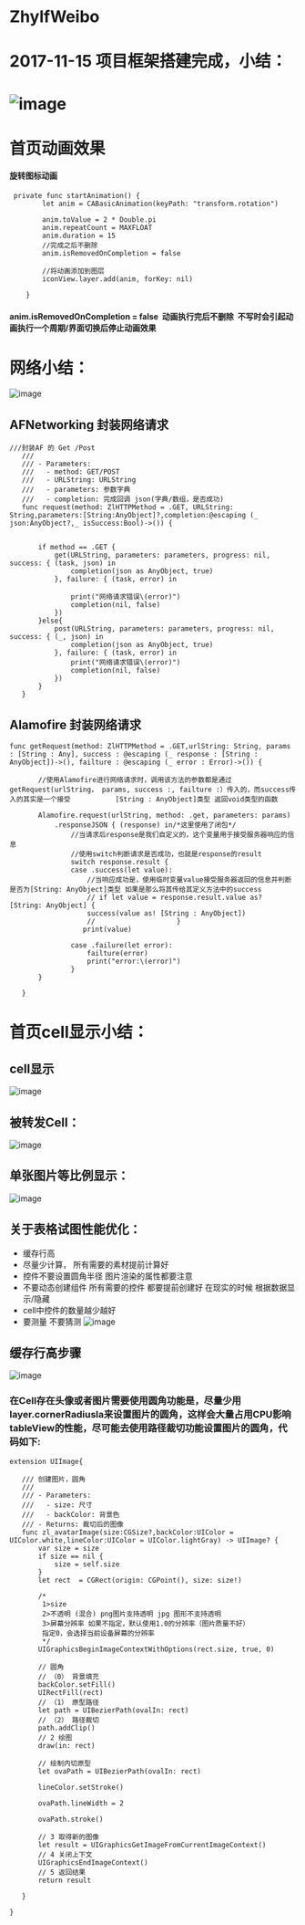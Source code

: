 # ZhylfWeibo

# 2017-11-15 项目框架搭建完成，小结：
# ![image](https://github.com/zhangyanlf/ZhylfWeibo/blob/master/ZhylfWeibo/Classes/zhangyanlf/基本架构流程图.png)

# 首页动画效果

#### 旋转图标动画
```
 private func startAnimation() {
        let anim = CABasicAnimation(keyPath: "transform.rotation")
        
        anim.toValue = 2 * Double.pi
        anim.repeatCount = MAXFLOAT
        anim.duration = 15
        //完成之后不删除
        anim.isRemovedOnCompletion = false
        
        //将动画添加到图层
        iconView.layer.add(anim, forKey: nil)
        
    }
```
####  anim.isRemovedOnCompletion = false  动画执行完后不删除  不写时会引起动画执行一个周期/界面切换后停止动画效果


# 网络小结：
 ![image](https://github.com/zhangyanlf/ZhylfWeibo/blob/master/ZhylfWeibo/Classes/zhangyanlf/网络框架.png)
 
 ##  AFNetworking 封装网络请求
 ```
 ///封装AF 的 Get /Post
    ///
    /// - Parameters:
    ///   - method: GET/POST
    ///   - URLString: URLString
    ///   - parameters: 参数字典
    ///   - completion: 完成回调 json(字典/数组，是否成功)
    func request(method: ZlHTTPMethod = .GET, URLString: String,parameters:[String:AnyObject]?,completion:@escaping (_ json:AnyObject?,_ isSuccess:Bool)->()) {


        if method == .GET {
            get(URLString, parameters: parameters, progress: nil, success: { (task, json) in
                completion(json as AnyObject, true)
            }, failure: { (task, error) in

                print("网络请求错误\(error)")
                completion(nil, false)
            })
        }else{
            post(URLString, parameters: parameters, progress: nil, success: { (_, json) in
                completion(json as AnyObject, true)
            }, failure: { (task, error) in
                print("网络请求错误\(error)")
                completion(nil, false)
            })
        }
    }
 ```
 
 ##  Alamofire 封装网络请求
 ```
 func getRequest(method: ZlHTTPMethod = .GET,urlString: String, params : [String : Any], success : @escaping (_ response : [String : AnyObject])->(), failture : @escaping (_ error : Error)->()) {
        
        //使用Alamofire进行网络请求时，调用该方法的参数都是通过getRequest(urlString， params, success :, failture :）传入的，而success传入的其实是一个接受           [String : AnyObject]类型 返回void类型的函数
        
        Alamofire.request(urlString, method: .get, parameters: params)
            .responseJSON { (response) in/*这里使用了闭包*/
                //当请求后response是我们自定义的，这个变量用于接受服务器响应的信息
                //使用switch判断请求是否成功，也就是response的result
                switch response.result {
                case .success(let value):
                    //当响应成功是，使用临时变量value接受服务器返回的信息并判断是否为[String: AnyObject]类型 如果是那么将其传给其定义方法中的success
                    // if let value = response.result.value as? [String: AnyObject] {
                    success(value as! [String : AnyObject])
                    //                    }
                   print(value)
                    
                case .failure(let error):
                    failture(error)
                    print("error:\(error)")
                }
        }
        
    }
 ```
# 首页cell显示小结：

## cell显示
 ![image](https://github.com/zhangyanlf/ZhylfWeibo/blob/master/ZhylfWeibo/Classes/zhangyanlf/cell.png)

## 被转发Cell：
 ![image](https://github.com/zhangyanlf/ZhylfWeibo/blob/master/ZhylfWeibo/Classes/zhangyanlf/被转发Cell.png)
 
## 单张图片等比例显示：
  ![image](https://github.com/zhangyanlf/ZhylfWeibo/blob/master/ZhylfWeibo/Classes/zhangyanlf/单图等比例显示.png)
 
## 关于表格试图性能优化：

 - 缓存行高
 - 尽量少计算， 所有需要的素材提前计算好
 - 控件不要设置圆角半径  图片渲染的属性都要注意
 - 不要动态创建组件  所有需要的控件 都要提前创建好 在现实的时候 根据数据显示/隐藏
 - cell中控件的数量越少越好
 - 要测量 不要猜测
  ![image](https://github.com/zhangyanlf/ZhylfWeibo/blob/master/ZhylfWeibo/Classes/zhangyanlf/性能优化.png)
  
## 缓存行高步骤
 ![image](https://github.com/zhangyanlf/ZhylfWeibo/blob/master/ZhylfWeibo/Classes/zhangyanlf/缓存行高.png)
 
 ### 在Cell存在头像或者图片需要使用圆角功能是，尽量少用layer.cornerRadiusla来设置图片的圆角，这样会大量占用CPU影响tableView的性能，尽可能去使用路径裁切功能设置图片的圆角，代码如下:
 
 ```
 extension UIImage{
    
    /// 创建图片，圆角
    ///
    /// - Parameters:
    ///   - size: 尺寸
    ///   - backColor: 背景色
    /// - Returns: 裁切后的图像
    func zl_avatarImage(size:CGSize?,backColor:UIColor = UIColor.white,lineColor:UIColor = UIColor.lightGray) -> UIImage? {
        var size = size
        if size == nil {
            size = self.size
        }
        let rect  = CGRect(origin: CGPoint(), size: size!)
        
        /*
         1>size
         2>不透明 (混合) png图片支持透明 jpg 图形不支持透明
         3>屏幕分辨率 如果不指定，默认使用1.0的分辨率（图片质量不好）
         指定0，会选择当前设备屏幕的分辨率
         */
        UIGraphicsBeginImageContextWithOptions(rect.size, true, 0)
        
        // 圆角
        // （0） 背景填充
        backColor.setFill()
        UIRectFill(rect)
        // （1） 原型路径
        let path = UIBezierPath(ovalIn: rect)
        // （2） 路径裁切
        path.addClip()
        // 2 绘图
        draw(in: rect)

        // 绘制内切原型
        let ovaPath = UIBezierPath(ovalIn: rect)
        
        lineColor.setStroke()
        
        ovaPath.lineWidth = 2
        
        ovaPath.stroke()
        
        // 3 取得新的图像
        let result = UIGraphicsGetImageFromCurrentImageContext()
        // 4 关闭上下文
        UIGraphicsEndImageContext()
        // 5 返回结果
        return result
        
    }
    
}

 ```


 
